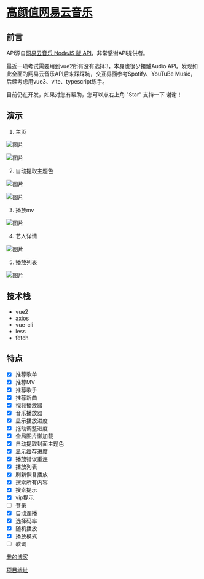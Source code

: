 # [高颜值网易云音乐](https://demo.zusheng.club/cloud_music/#/)

## 前言

API源自[网易云音乐 NodeJS 版 API](http://github.com/Binaryify/NeteaseCloudMusicApi)，非常感谢API提供者。

最近一项考试需要用到vue2所有没有选择3，本身也很少接触Audio API。发现如此全面的网易云音乐API后来踩踩坑，交互界面参考Spotify、YouTuBe Music，后续考虑用vue3、vite、typescript练手。

目前仍在开发，如果对您有帮助，您可以点右上角 "Star" 支持一下 谢谢！

## 演示

1. 主页

![图片](http://cdn.zusheng.club/screenshots/cloud-music/01.png)

![图片](http://cdn.zusheng.club/screenshots/cloud-music/02.png)

2. 自动提取主题色

![图片](http://cdn.zusheng.club/screenshots/cloud-music/gif_02.gif)

![图片](http://cdn.zusheng.club/screenshots/cloud-music/03.png)

3. 播放mv

![图片](http://cdn.zusheng.club/screenshots/cloud-music/07.png)

4. 艺人详情

![图片](http://cdn.zusheng.club/screenshots/cloud-music/gif_01.gif)

5. 播放列表

![图片](http://cdn.zusheng.club/screenshots/cloud-music/05.png)

## 技术栈
* vue2
* axios
* vue-cli
* less
* fetch

## 特点

* [x] 推荐歌单
* [x] 推荐MV
* [x] 推荐歌手
* [x] 推荐新曲
* [x] 视频播放器
* [x] 音乐播放器
* [x] 显示播放进度
* [x] 拖动调整进度
* [x] 全局图片懒加载
* [x] 自动提取封面主题色
* [x] 显示缓存进度
* [x] 播放错误重连
* [x] 播放列表
* [x] 刷新恢复播放
* [x] 搜索所有内容
* [x] 搜索提示
* [x] vip提示
* [ ] 登录
* [x] 自动连播
* [x] 选择码率
* [x] 随机播放
* [x] 播放模式
* [ ] 歌词

[我的博客](https://zusheng.club)

[项目地址](https://demo.zusheng.club/cloud_music/#/)
